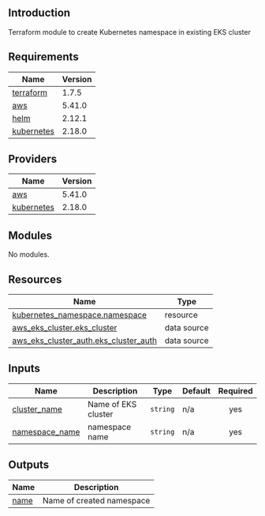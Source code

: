 ## Introduction
Terraform module to create  Kubernetes namespace in existing EKS cluster

<!-- BEGIN_TF_DOCS -->
## Requirements

| Name | Version |
|------|---------|
| <a name="requirement_terraform"></a> [terraform](#requirement\_terraform) | 1.7.5 |
| <a name="requirement_aws"></a> [aws](#requirement\_aws) | 5.41.0 |
| <a name="requirement_helm"></a> [helm](#requirement\_helm) | 2.12.1 |
| <a name="requirement_kubernetes"></a> [kubernetes](#requirement\_kubernetes) | 2.18.0 |

## Providers

| Name | Version |
|------|---------|
| <a name="provider_aws"></a> [aws](#provider\_aws) | 5.41.0 |
| <a name="provider_kubernetes"></a> [kubernetes](#provider\_kubernetes) | 2.18.0 |

## Modules

No modules.

## Resources

| Name | Type |
|------|------|
| [kubernetes_namespace.namespace](https://registry.terraform.io/providers/hashicorp/kubernetes/2.18.0/docs/resources/namespace) | resource |
| [aws_eks_cluster.eks_cluster](https://registry.terraform.io/providers/hashicorp/aws/5.41.0/docs/data-sources/eks_cluster) | data source |
| [aws_eks_cluster_auth.eks_cluster_auth](https://registry.terraform.io/providers/hashicorp/aws/5.41.0/docs/data-sources/eks_cluster_auth) | data source |

## Inputs

| Name | Description | Type | Default | Required |
|------|-------------|------|---------|:--------:|
| <a name="input_cluster_name"></a> [cluster\_name](#input\_cluster\_name) | Name of EKS cluster | `string` | n/a | yes |
| <a name="input_namespace_name"></a> [namespace\_name](#input\_namespace\_name) | namespace name | `string` | n/a | yes |

## Outputs

| Name | Description |
|------|-------------|
| <a name="output_name"></a> [name](#output\_name) | Name of created namespace |
<!-- END_TF_DOCS -->
